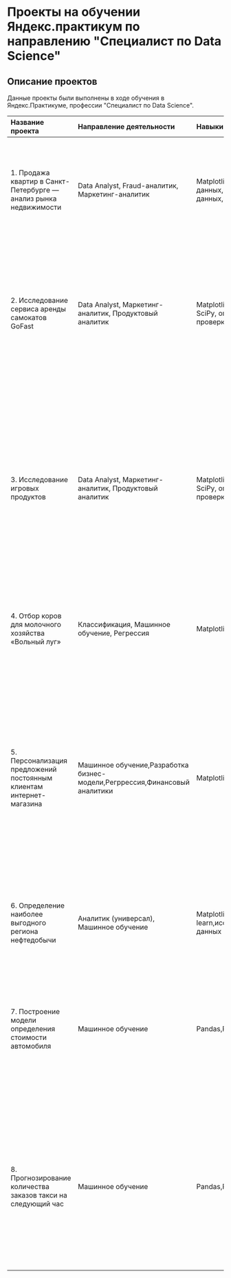 # Проекты на обучении Яндекс.практикум по направлению "Специалист по Data Science"

## Описание проектов

Данные проекты были выполнены в ходе обучения в Яндекс.Практикуме, профессии "Специалист по Data Science".

| Название проекта | Направление деятельности | Навыки и инстурменты | Задаачи проекта | Описание проекта
| :---------------------- | :---------------------- | :---------------------- | :---------------------- | :---------------------- |
| 1. Продажа квартир в Санкт-Петербурге — анализ рынка недвижимости | Data Analyst, Fraud-аналитик, Маркетинг-аналитик | Matplotlib,Pandas,Python,визуализация данных,исследовательский анализ данных,предобработка данных | Используя данные сервиса Яндекс.Недвижимость, определить рыночную стоимость объектов недвижимости и типичные параметры квартир | На основе данных сервиса Яндекс.Недвижимость определена рыночная стоимость объектов недвижимости разного типа, типичные параметры квартир, в зависимости от удаленности от центра. 
| 2. Исследование сервиса аренды самокатов GoFast | Data Analyst, Маркетинг-аналитик, Продуктовый аналитик  | Matplotlib, NumPy, Pandas, Python, SciPy, описательная статистика, проверка статистических гипотез | На основе данных клиентов проанализировать поведение клиентов и поиск оптимального тарифа | Проведен предварительный анализ использования тарифов на выборке клиентов, проанализировано поведение клиентов при использовании услуг  и рекомендованы оптимальные наборы услуг для пользователей. Проведена предобработка данных, их анализ. 
| 3. Исследование игровых продуктов | Data Analyst, Маркетинг-аналитик, Продуктовый аналитик | Matplotlib, NumPy, Pandas, Python, SciPy, описательная статистика, проверка статистических гипотез | Цели проекта: описание закономерностей, определяющих успешность игр; выявление популярных продуктов для планирования рекламных кампаний. | Вы работаете в интернет-магазине, который продаёт по всему миру компьютерные игры. Из открытых источников доступны исторические данные о продажах игр, оценки пользователей и экспертов, жанры и платформы (например, Xbox или PlayStation). Вам нужно выявить определяющие успешность игры закономерности. Это позволит сделать ставку на потенциально популярный продукт и спланировать рекламные кампании.
| 4. Отбор коров для молочного хозяйства «Вольный луг» | Классификация, Машинное обучение, Регрессия | Matplotlib, Pandas, Python, Scikit-learn | Отбор коров для покупки по двум критериям: • средний удой за год — не менее 6000 килограммов; • молоко должно быть вкусным. | К вам обратился фермер, владелец молочного хозяйства «Вольный луг». Он хочет купить бурёнок, чтобы расширить поголовье стада коров. 
| 5. Персонализация предложений постоянным клиентам интернет-магазина  | Машинное обучение,Разработка бизнес-модели,Регррессия,Финансовый аналитики | Matplotlib,Pandas,Scikit-learn | Цель проекта: разработать решение, которое позволит персонализировать предложения постоянным клиентам, чтобы увеличить их покупательскую активность. | Интернет-магазин «В один клик» продаёт разные товары: для детей, для дома, мелкую бытовую технику, косметику и даже продукты. Отчёт магазина за прошлый период показал, что активность покупателей начала снижаться. Привлекать новых клиентов уже не так эффективно: о магазине и так знает большая часть целевой аудитории. Возможный выход — удерживать активность постоянных клиентов. Сделать это можно с помощью персонализированных предложений.
| 6. Определение наиболее выгодного региона нефтедобычи | Аналитик (универсал), Машинное обучение |  Matplotlib,NumPy,Pandas,Python,Scikit-learn,исследовательский анализ данных | На основе данных геологи разведки выбрать район добычи нефти | Вы работаете в добывающей компании «ГлавРосГосНефть». Нужно решить, где бурить новую скважину.
| 7. Построение модели определения стоимости автомобиля | Машинное обучение | Pandas,Python,lightgbm | Разработка системы рекомендации стоимости автомобиля на основе его описания |  Сервис по продаже автомобилей с пробегом  разрабатывает приложение для привлечения новых клиентов. В нём можно быстро узнать рыночную стоимость своего автомобиля. На основе исторические данные необходимо построить модель для определения стоимости автомобиля.
| 8. Прогнозирование количества заказов такси на следующий час | Машинное обучение | Pandas,Python,Scikit-learn,statsmodels | Разработка системы предсказания объема заказа. | Интернет-магазин запускает новый сервис. Теперь пользователи могут редактировать и дополнять описания товаров, как в вики-сообществах. То есть клиенты предлагают свои правки и комментируют изменения других. Требуется инструмент, который будет искать токсичные комментарии и отправлять их на модерацию.

